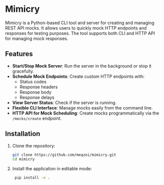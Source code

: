 # Mimicry

Mimicry is a Python-based CLI tool and server for creating and managing REST API mocks. 
It allows users to quickly mock HTTP endpoints and responses for testing purposes. 
The tool supports both CLI and HTTP API for managing mock responses.

## Features

- **Start/Stop Mock Server**: Run the server in the background or stop it gracefully.
- **Schedule Mock Endpoints**: Create custom HTTP endpoints with:
  - Status codes
  - Response headers
  - Response body
  - Response delays
- **View Server Status**: Check if the server is running.
- **Flexible CLI Interface**: Manage mocks easily from the command line.
- **HTTP API for Mock Scheduling**: Create mocks programmatically via the `/mocks/create` endpoint.

## Installation

1. Clone the repository:
   ```bash
   git clone https://github.com/meqzoi/mimicry.git
   cd mimicry
2. Install the application in editable mode:
   ```bash
    pip install -e .
